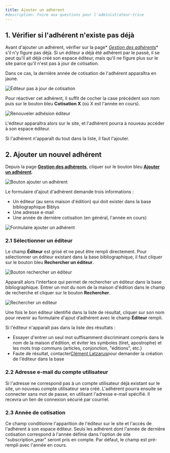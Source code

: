 ```yaml
---
title: Ajouter un adhérent
#description: Foire aux questions pour l'administrateur·trice
---
```


## 1. Vérifier si l'adhérent n'existe pas déjà

Avant d'ajouter un adhérent, vérifier sur la page*
*[Gestion des adhérents](https://www.lautrelivre.fr/pages/adm_subscriptions)** s'il n'y figure pas déjà. Si un éditeur a
déjà été adhérent par le passé, il se peut qu'il ait déjà créé son espace éditeur, mais qu'il ne figure plus sur le site
parce qu'il n'est pas à jour de cotisation.

Dans ce cas, la dernière année de cotisation de l'adhérent apparaîtra en jaune.

![Éditeur pas à jour de cotisation](https://www.lautrelivre.fr/media/docs/editeur-pas-a-jour-de-cotisation.png)

Pour réactiver cet adhérent, il suffit de cocher la case précédent son nom puis sur le bouton bleu **Cotisation X** (où X
est l'année en cours).

![Renouveler adhésion éditeur](https://www.lautrelivre.fr/media/docs/renouveler-adhesion-editeur.png)

L'éditeur apparaîtra alors sur le site, et l'adhérent pourra à nouveau accéder à son espace éditeur.

Si l'adhérent n'apparaît du tout dans la liste, il faut l'ajouter.

## 2. Ajouter un nouvel adhérent

Depuis la page **[Gestion des adhérents](https://www.lautrelivre.fr/pages/adm_subscriptions)**, cliquer sur le bouton
bleu **[Ajouter un adhérent](https://www.lautrelivre.fr/pages/adm_subscription_add)**.

![Bouton ajouter un adhérent](https://www.lautrelivre.fr/media/docs/bouton-ajouter-un-adherent.png)

Le formulaire d'ajout d'adhérent demande trois informations :

- Un éditeur (au sens maison d'édition) qui doit exister dans la base bibliographique Biblys
- Une adresse e-mail
- Une année de dernière cotisation (en général, l'année en cours)

![Formulaire ajouter un adhérent](https://www.lautrelivre.fr/media/docs/formulaire-ajouter-un-adherent.png)

### 2.1 Sélectionner un éditeur

Le champ **Éditeur** est grisé et ne peut être rempli directement. Pour sélectionner un éditeur existant dans la base
bibliographique, il faut cliquer sur le bouton bleu **Rechercher un éditeur**.

![Bouton rechercher un éditeur](https://www.lautrelivre.fr/media/docs/bouton-rechercher-un-editeur.png)

Apparaît alors l'interface qui permet de rechercher un éditeur dans la base bibliographique. Entrer un mot du nom de la
maison d'édition dans le champ de recherche et cliquer sur le bouton **Rechercher**.

![Rechercher un éditeur](https://www.lautrelivre.fr/media/docs/rechercher-un-editeur.png)

Une fois le bon éditeur identifié dans la liste de résultat, cliquer sur son nom pour revenir au formulaire d'ajout 
d’adhérent avec le champ **Éditeur** rempli.

Si l'éditeur n'apparaît pas dans la liste des résultats :

- Essayer d'entrer un seul mot suffisamment discriminant compris dans le nom de la maison d'édition, et éviter les
  symboles (tiret, apostrophe) et les mots trop communs (articles, conjonction, "éditions", etc.)
- Faute de résultat, contacter[Clément Latzarus](https://www.biblys.fr/contact/)pour demander la création de l'éditeur
  dans la base

### 2.2 Adresse e-mail du compte utilisateur

Si l'adresse ne correspond pas à un compte utilisateur déjà existant sur le site, un nouveau compte utilisateur
sera créé. L'adhérent pourra ensuite se connecter sans mot de passe, en utilisant l'adresse e-mail spécifié. Il recevra
un lien de connexion sécurié par courriel.

### 2.3 Année de cotisation

Ce champ conditionne l'apparition de l'éditeur sur le site et l'accès de l'adhérent à son espace éditeur. Seuls les
adhérent dont l'année de dernière cotisation correspond à l'année définie dans l'option de site "subscription_year"
seront pris en compte. Par défaut, le champ est pré-rempli avec l'année en cours.
